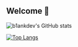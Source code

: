 ## Welcome 👋

![b1ankdev's GitHub stats](https://github-readme-stats.vercel.app/api?username=b1ankdev&show_icons=true&theme=tokyonight)

[![Top Langs](https://github-readme-stats.vercel.app/api/top-langs/?username=b1ankdev&show_icons=true&theme=gruvbox)](https://github.com/anuraghazra/github-readme-stats)


<!--
**b1ankDEV/b1ankDEV** is a ✨ _special_ ✨ repository because its `README.md` (this file) appears on your GitHub profile.

Here are some ideas to get you started:

- 🔭 I’m currently working on ...
- 🌱 I’m currently learning ...
- 👯 I’m looking to collaborate on ...
- 🤔 I’m looking for help with ...
- 💬 Ask me about ...
- 📫 How to reach me: ...
- 😄 Pronouns: ...
- ⚡ Fun fact: ...
-->
